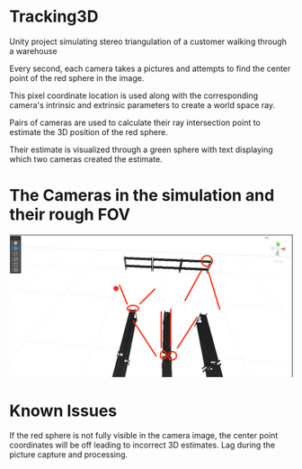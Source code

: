 # Tracking3D
Unity project simulating stereo triangulation of a customer walking through a warehouse

Every second, each camera takes a pictures and attempts to find the center point of the red sphere in the image. 

This pixel coordinate location is used along with the corresponding camera's intrinsic and extrinsic parameters to create a world space ray. 

Pairs of cameras are used to calculate their ray intersection point to estimate the 3D position of the red sphere. 

Their estimate is visualized through a green sphere with text displaying which two cameras created the estimate. 


# The Cameras in the simulation and their rough FOV
![Camera FOVs iin order from left to right: C1, C2, C3 and C4](Media/CameraFOV.png)


# Known Issues 
If the red sphere is not fully visible in the camera image, the center point coordinates will be off leading to incorrect 3D estimates. 
Lag during the picture capture and processing. 
